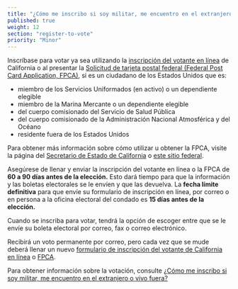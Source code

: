 ```yaml
---
title: "¿Cómo me inscribo si soy militar, me encuentro en el extranjero o vivo fuera del país?"
published: true
weight: 12
section: "register-to-vote"
priority: "Minor"
---
```

Inscríbase para votar ya sea utilizando la [inscripción del votante en línea](https://registertovote.ca.gov/es-mx) de California o al presentar la [Solicitud de tarjeta postal federal (Federal Post Card Application, FPCA)](https://www.fvap.gov/uploads/FVAP/Forms/fpca2013.pdf), si es un ciudadano de los Estados Unidos que es:  
- miembro de los Servicios Uniformados (en activo) o un dependiente elegible  
- miembro de la Marina Mercante o un dependiente elegible  
- del cuerpo comisionado del Servicio de Salud Pública  
- del cuerpo comisionado de la Administración Nacional Atmosférica y del Océano  
- residente fuera de los Estados Unidos  

Para obtener más información sobre cómo utilizar u obtener la FPCA, visite la página del [Secretario de Estado de California](http://www.sos.ca.gov/elections/voter-registration/military-overseas-voters/) o [este sitio federal](https://www.fvap.gov/). 

Asegúrese de llenar y enviar la inscripción del votante en línea o la FPCA de **60 a 90 días antes de la elección.** Esto dará tiempo para que la información y las boletas electorales se le envíen y que las devuelva. La **fecha límite definitiva** para que envíe su formulario de inscripción en línea, por correo o en persona a la oficina electoral del condado es **15 días antes de la elección.**  

Cuando se inscriba para votar, tendrá la opción de escoger entre que se le envíe su boleta electoral por correo, fax o correo electrónico. 

Recibirá un voto permanente por correo, pero cada vez que se mude deberá llenar un nuevo [formulario de inscripción del votante de California en línea](https://registertovote.ca.gov/es-mx) o [FPCA](https://www.fvap.gov/). 

Para obtener información sobre la votación, consulte [¿Cómo me inscribo si soy militar, me encuentro en el extranjero o vivo fuera?](#menu-item-¿cómo-me-inscribo-si-soy-militar-me-encuentro-en-el-extranjero-o-vivo-fuera-del-país)
  
